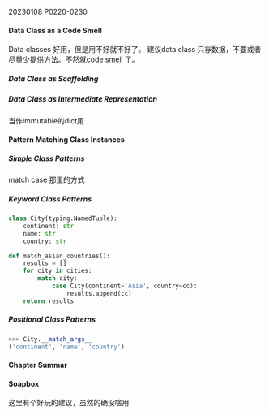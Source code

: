 20230108    P0220-0230

#### Data Class as a Code Smell
Data classes 好用，但是用不好就不好了。
建议data class 只存数据，不要或者尽量少提供方法。不然就code smell 了。

##### Data Class as Scaffolding

##### Data Class as Intermediate Representation
当作immutable的dict用


#### Pattern Matching Class Instances

##### Simple Class Patterns
match case 那里的方式

##### Keyword Class Patterns
```python
class City(typing.NamedTuple):
    continent: str
    name: str 
    country: str

def match_asian_countries():
    results = []
    for city in cities: 
        match city:
            case City(continent='Asia', country=cc): 
                results.append(cc) 
    return results
```

##### Positional Class Patterns

```python
>>> City.__match_args__ 
('continent', 'name', 'country')
```

#### Chapter Summar

#### Soapbox
这里有个好玩的建议，虽然的确没啥用
